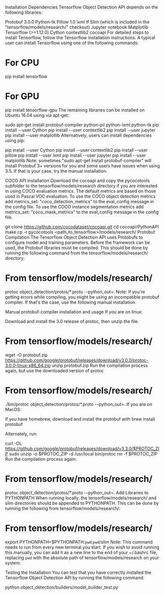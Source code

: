 Installation
Dependencies
Tensorflow Object Detection API depends on the following libraries:

Protobuf 3.0.0
Python-tk
Pillow 1.0
lxml
tf Slim (which is included in the "tensorflow/models/research/" checkout)
Jupyter notebook
Matplotlib
Tensorflow (>=1.12.0)
Cython
contextlib2
cocoapi
For detailed steps to install Tensorflow, follow the Tensorflow installation instructions. A typical user can install Tensorflow using one of the following commands:

# For CPU
pip install tensorflow
# For GPU
pip install tensorflow-gpu
The remaining libraries can be installed on Ubuntu 16.04 using via apt-get:

sudo apt-get install protobuf-compiler python-pil python-lxml python-tk
pip install --user Cython
pip install --user contextlib2
pip install --user jupyter
pip install --user matplotlib
Alternatively, users can install dependencies using pip:

pip install --user Cython
pip install --user contextlib2
pip install --user pillow
pip install --user lxml
pip install --user jupyter
pip install --user matplotlib
Note: sometimes "sudo apt-get install protobuf-compiler" will install Protobuf 3+ versions for you and some users have issues when using 3.5. If that is your case, try the manual installation.

COCO API installation
Download the cocoapi and copy the pycocotools subfolder to the tensorflow/models/research directory if you are interested in using COCO evaluation metrics. The default metrics are based on those used in Pascal VOC evaluation. To use the COCO object detection metrics add metrics_set: "coco_detection_metrics" to the eval_config message in the config file. To use the COCO instance segmentation metrics add metrics_set: "coco_mask_metrics" to the eval_config message in the config file.

git clone https://github.com/cocodataset/cocoapi.git
cd cocoapi/PythonAPI
make
cp -r pycocotools <path_to_tensorflow>/models/research/
Protobuf Compilation
The Tensorflow Object Detection API uses Protobufs to configure model and training parameters. Before the framework can be used, the Protobuf libraries must be compiled. This should be done by running the following command from the tensorflow/models/research/ directory:

# From tensorflow/models/research/
protoc object_detection/protos/*.proto --python_out=.
Note: If you're getting errors while compiling, you might be using an incompatible protobuf compiler. If that's the case, use the following manual installation

Manual protobuf-compiler installation and usage
If you are on linux:

Download and install the 3.0 release of protoc, then unzip the file.

# From tensorflow/models/research/
wget -O protobuf.zip https://github.com/google/protobuf/releases/download/v3.0.0/protoc-3.0.0-linux-x86_64.zip
unzip protobuf.zip
Run the compilation process again, but use the downloaded version of protoc

# From tensorflow/models/research/
./bin/protoc object_detection/protos/*.proto --python_out=.
If you are on MacOS:

If you have homebrew, download and install the protobuf with brew install protobuf

Alternately, run:

curl -OL https://github.com/google/protobuf/releases/download/v3.3.0/$PROTOC_ZIP
sudo unzip -o $PROTOC_ZIP -d /usr/local bin/protoc
rm -f $PROTOC_ZIP
Run the compilation process again:

# From tensorflow/models/research/
protoc object_detection/protos/*.proto --python_out=.
Add Libraries to PYTHONPATH
When running locally, the tensorflow/models/research/ and slim directories should be appended to PYTHONPATH. This can be done by running the following from tensorflow/models/research/:

# From tensorflow/models/research/
export PYTHONPATH=$PYTHONPATH:`pwd`:`pwd`/slim
Note: This command needs to run from every new terminal you start. If you wish to avoid running this manually, you can add it as a new line to the end of your ~/.bashrc file, replacing `pwd` with the absolute path of tensorflow/models/research on your system.

Testing the Installation
You can test that you have correctly installed the Tensorflow Object Detection
API by running the following command:

python object_detection/builders/model_builder_test.py
